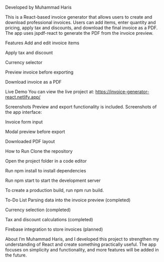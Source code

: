 Developed by Muhammad Haris

This is a React-based invoice generator that allows users to create and download professional invoices. Users can add items, enter quantity and pricing, apply tax and discounts, and download the final invoice as a PDF. The app uses jspdf-react to generate the PDF from the invoice preview.

Features
Add and edit invoice items

Apply tax and discount

Currency selector

Preview invoice before exporting

Download invoice as a PDF

Live Demo
You can view the live project at:
https://invoice-generator-react.netlify.app/

Screenshots
Preview and export functionality is included. Screenshots of the app interface:

Invoice form input

Modal preview before export

Downloaded PDF layout

How to Run
Clone the repository

Open the project folder in a code editor

Run npm install to install dependencies

Run npm start to start the development server

To create a production build, run npm run build.

To-Do List
Parsing data into the invoice preview (completed)

Currency selection (completed)

Tax and discount calculations (completed)

Firebase integration to store invoices (planned)

About
I’m Muhammad Haris, and I developed this project to strengthen my understanding of React and create something practically useful. The app focuses on simplicity and functionality, and more features will be added in the future.